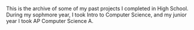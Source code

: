 This is the archive of some of my past projects I completed in High School. During my sophmore year, I took Intro to Computer Science, and my junior year I took AP Computer Science A. 
